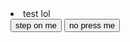 
<head>
    <meta charset="utf-8">
    <meta name="author" content="Eli Takamoto">
    <meta name="discription" content="test lol">
    <link rel="stylesheet" href="style.css">
</head>

<body>
    <li class="highlightenlistitem">
        test lol
    </li>
</body>

<body>
    <button type="button">
        step on me
    </button>
</body>

<body>
    <button type="button">
        no press me
     </button>
</body>

